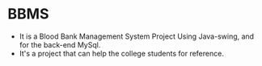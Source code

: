 # BBMS
- It is a Blood Bank Management System Project Using Java-swing, and for the back-end MySql.
- It's a project that can help the college students for reference.
